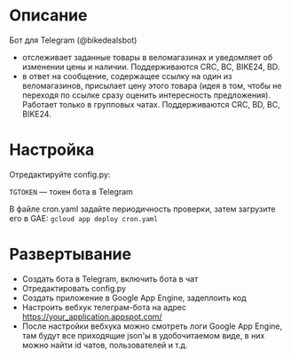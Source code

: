 # Описание
Бот для Telegram (@bikedealsbot)
* отслеживает заданные товары в веломагазинах и уведомляет об изменении цены и наличии. Поддерживаются CRC, BC, BIKE24, BD.
* в ответ на сообщение, содержащее ссылку на один из веломагазинов, присылает цену этого товара (идея в том, чтобы не переходя по ссылке сразу оценить интересность предложения). Работает только в групповых чатах. Поддерживаются CRC, BD, BC, BIKE24.

# Настройка
Отредактируйте config.py:

`TGTOKEN` — токен бота в Telegram

В файле cron.yaml задайте периодичность проверки, затем загрузите его в GAE: `gcloud app deploy cron.yaml`

# Развертывание
* Создать бота в Telegram, включить бота в чат
* Отредактировать config.py
* Создать приложение в Google App Engine, задеплоить код
* Настроить вебхук телеграм-бота на адрес https://your_application.appspot.com/
* После настройки вебхука можно смотреть логи Google App Engine, там будут все приходящие json'ы в удобочитаемом виде, в них можно найти id чатов, пользователей и т.д.
